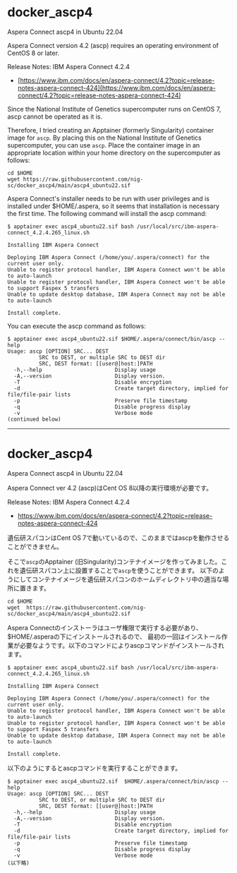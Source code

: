 # docker_ascp4
Aspera Connect ascp4 in Ubuntu 22.04

Aspera Connect version 4.2 (ascp) requires an operating environment of CentOS 8 or later.

Release Notes: IBM Aspera Connect 4.2.4
- [https://www.ibm.com/docs/en/aspera-connect/4.2?topic=release-notes-aspera-connect-424](https://www.ibm.com/docs/en/aspera-connect/4.2?topic=release-notes-aspera-connect-424)

Since the National Institute of Genetics supercomputer runs on CentOS 7, ascp cannot be operated as it is.

Therefore, I tried creating an Apptainer (formerly Singularity) container image for `ascp`. By placing this on the National Institute of Genetics supercomputer, you can use `ascp`. Place the container image in an appropriate location within your home directory on the supercomputer as follows:

```
cd $HOME
wget https://raw.githubusercontent.com/nig-sc/docker_ascp4/main/ascp4_ubuntu22.sif
```

Aspera Connect's installer needs to be run with user privileges and is installed under $HOME/.aspera, so it seems that installation is necessary the first time. The following command will install the ascp command:

```
$ apptainer exec ascp4_ubuntu22.sif bash /usr/local/src/ibm-aspera-connect_4.2.4.265_linux.sh

Installing IBM Aspera Connect

Deploying IBM Aspera Connect (/home/you/.aspera/connect) for the current user only.
Unable to register protocol handler, IBM Aspera Connect won't be able to auto-launch
Unable to register protocol handler, IBM Aspera Connect won't be able to support Faspex 5 transfers
Unable to update desktop database, IBM Aspera Connect may not be able to auto-launch

Install complete.
```

You can execute the ascp command as follows:

```
$ apptainer exec ascp4_ubuntu22.sif $HOME/.aspera/connect/bin/ascp --help
Usage: ascp [OPTION] SRC... DEST
          SRC to DEST, or multiple SRC to DEST dir
          SRC, DEST format: [[user@]host:]PATH
  -h,--help                       Display usage
  -A,--version                    Display version.
  -T                              Disable encryption
  -d                              Create target directory, implied for file/file-pair lists
  -p                              Preserve file timestamp
  -q                              Disable progress display
  -v                              Verbose mode
(continued below)
```

---
# docker_ascp4
Aspera Connect ascp4 in Ubuntu 22.04

Aspera Connect ver 4.2 (ascp)はCent OS 8以降の実行環境が必要です。

Release Notes: IBM Aspera Connect 4.2.4
- https://www.ibm.com/docs/en/aspera-connect/4.2?topic=release-notes-aspera-connect-424

遺伝研スパコンはCent OS 7で動いているので、このままではascpを動作させることができません。

そこで`ascp`のApptainer (旧Singularity)コンテナイメージを作ってみました。これを遺伝研スパコン上に設置することで`ascp`を使うことができます。
以下のようにしてコンテナイメージを遺伝研スパコンのホームディレクトリ中の適当な場所に置きます。

```
cd $HOME
wget  https://raw.githubusercontent.com/nig-sc/docker_ascp4/main/ascp4_ubuntu22.sif
```

Aspera Connectのインストーラはユーザ権限で実行する必要があり、$HOME/.asperaの下にインストールされるので、
最初の一回はインストール作業が必要なようです。以下のコマンドによりascpコマンドがインストールされます。

```
$ apptainer exec ascp4_ubuntu22.sif bash /usr/local/src/ibm-aspera-connect_4.2.4.265_linux.sh

Installing IBM Aspera Connect

Deploying IBM Aspera Connect (/home/you/.aspera/connect) for the current user only.
Unable to register protocol handler, IBM Aspera Connect won't be able to auto-launch
Unable to register protocol handler, IBM Aspera Connect won't be able to support Faspex 5 transfers
Unable to update desktop database, IBM Aspera Connect may not be able to auto-launch

Install complete.
```

以下のようにするとascpコマンドを実行することができます。

```
$ apptainer exec ascp4_ubuntu22.sif  $HOME/.aspera/connect/bin/ascp --help
Usage: ascp [OPTION] SRC... DEST
          SRC to DEST, or multiple SRC to DEST dir
          SRC, DEST format: [[user@]host:]PATH
  -h,--help                       Display usage
  -A,--version                    Display version.
  -T                              Disable encryption
  -d                              Create target directory, implied for file/file-pair lists
  -p                              Preserve file timestamp
  -q                              Disable progress display
  -v                              Verbose mode
(以下略)
```
